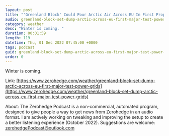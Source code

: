 ```yaml
---
layout: post
title: "'Greenland Block' Could Pour Arctic Air Across EU In First Proper Test Of Power Grids"
audio: greenland-block-set-dump-arctic-across-eu-first-major-test-power-grids-0
category: weather
desc: "Winter is coming. "
duration: 00:01:59
length: 119
datetime: Thu, 01 Dec 2022 07:45:00 +0000
tags: podcast
guid: greenland-block-set-dump-arctic-across-eu-first-major-test-power-grids-0
order: 0
---
```

Winter is coming. 

Link: [https://www.zerohedge.com/weather/greenland-block-set-dump-arctic-across-eu-first-major-test-power-grids](https://www.zerohedge.com/weather/greenland-block-set-dump-arctic-across-eu-first-major-test-power-grids)

About: The Zerohedge Podcast is a non-commercial, automated program, designed to give people a way to get news from Zerohedge in an audio format.  I am actively working on tweaking and improving the setup to create a better listening experience (October 2022).  Suggestions are welcome: [zerohedgePodcast@outlook.com](mailto:zerohedgePodcast@outlook.com)